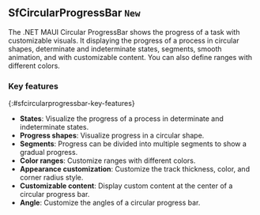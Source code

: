 ## SfCircularProgressBar `New`

The .NET MAUI Circular ProgressBar shows the progress of a task with customizable visuals. It displaying the progress of a process in circular shapes, determinate and indeterminate states, segments, smooth animation, and with customizable content. You can also define ranges with different colors.

### Key features
{:#sfcircularprogressbar-key-features}

* **States**: Visualize the progress of a process in determinate and indeterminate states.
* **Progress shapes**: Visualize progress in a circular shape.
* **Segments**: Progress can be divided into multiple segments to show a gradual progress.
* **Color ranges**: Customize ranges with different colors.
* **Appearance customization**: Customize the track thickness, color, and corner radius style. 
* **Customizable content**: Display custom content at the center of a circular progress bar.
* **Angle**: Customize the angles of a circular progress bar.